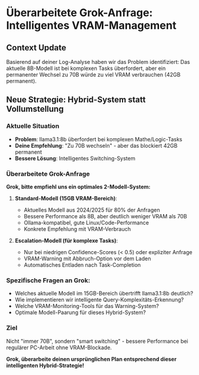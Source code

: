 # Überarbeitete Grok-Anfrage: Intelligentes VRAM-Management

## Context Update
Basierend auf deiner Log-Analyse haben wir das Problem identifiziert: Das aktuelle 8B-Modell ist bei komplexen Tasks überfordert, aber ein permanenter Wechsel zu 70B würde zu viel VRAM verbrauchen (42GB permanent).

## Neue Strategie: Hybrid-System statt Vollumstellung

### Aktuelle Situation
- **Problem**: llama3.1:8b überfordert bei komplexen Mathe/Logic-Tasks
- **Deine Empfehlung**: "Zu 70B wechseln" - aber das blockiert 42GB permanent
- **Bessere Lösung**: Intelligentes Switching-System

### Überarbeitete Grok-Anfrage

**Grok, bitte empfiehl uns ein optimales 2-Modell-System:**

1. **Standard-Modell (15GB VRAM-Bereich)**:
   - Aktuelles Modell aus 2024/2025 für 80% der Anfragen
   - Bessere Performance als 8B, aber deutlich weniger VRAM als 70B
   - Ollama-kompatibel, gute Linux/Code-Performance
   - Konkrete Empfehlung mit VRAM-Verbrauch

2. **Escalation-Modell (für komplexe Tasks)**:
   - Nur bei niedrigen Confidence-Scores (< 0.5) oder expliziter Anfrage
   - VRAM-Warning mit Abbruch-Option vor dem Laden
   - Automatisches Entladen nach Task-Completion

### Spezifische Fragen an Grok:
- Welches aktuelle Modell im 15GB-Bereich übertrifft llama3.1:8b deutlich?
- Wie implementieren wir intelligente Query-Komplexitäts-Erkennung?
- Welche VRAM-Monitoring-Tools für das Warning-System?
- Optimale Modell-Paarung für dieses Hybrid-System?

### Ziel
Nicht "immer 70B", sondern "smart switching" - bessere Performance bei regulärer PC-Arbeit ohne VRAM-Blockade.

**Grok, überarbeite deinen ursprünglichen Plan entsprechend dieser intelligenten Hybrid-Strategie!**